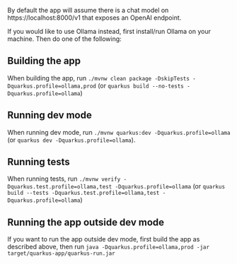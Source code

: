 By default the app will assume there is a chat model on https://localhost:8000/v1 that exposes an OpenAI endpoint.

If you would like to use Ollama instead, first install/run Ollama on your machine. Then do one of the following:

## Building the app
When building the app, run `./mvnw clean package -DskipTests -Dquarkus.profile=ollama,prod` (or `quarkus build --no-tests -Dquarkus.profile=ollama`)

## Running dev mode
When running dev mode, run `./mvnw quarkus:dev -Dquarkus.profile=ollama` (or `quarkus dev -Dquarkus.profile=ollama`).

## Running tests
When running tests, run `./mvnw verify -Dquarkus.test.profile=ollama,test -Dquarkus.profile=ollama` (or `quarkus build --tests -Dquarkus.test.profile=ollama,test -Dquarkus.profile=ollama`)

## Running the app outside dev mode
If you want to run the app outside dev mode, first build the app as described above, then run `java -Dquarkus.profile=ollama,prod -jar target/quarkus-app/quarkus-run.jar`